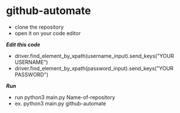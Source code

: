 # github-automate

- clone the repository
- open it on your code editor

***Edit this code*** 
- driver.find_element_by_xpath(username_input).send_keys("YOUR USERNAME")
- driver.find_element_by_xpath(password_input).send_keys("YOUR PASSWORD")

***Run***
- run python3 main.py Name-of-repository
- ex. python3 main.py github-automate
